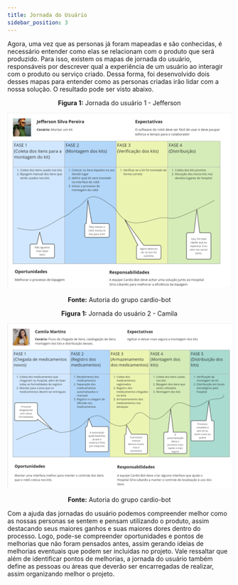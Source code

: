 ```yaml
---
title: Jornada do Usuário
sidebar_position: 3
---
```


Agora, uma vez que as personas já foram mapeadas e são conhecidas, é necessário entender como elas se relacionam com o produto que será produzido. Para isso, existem os mapas de jornada do usuário, responsáveis por descrever qual a experiência de um usuário ao interagir com o produto ou serviço criado. Dessa forma, foi desenvolvido dois desses mapas para entender como as personas criadas irão lidar com a nossa solução. O resultado pode ser visto abaixo.

<div align="center">

**Figura 1:** Jornada do usuário 1 - Jefferson

![Tabela](../../../static/img/jefferson_user_journey.png)

**Fonte:** Autoria do grupo cardio-bot

</div> 

<div align="center">

**Figura 1:** Jornada do usuário 2 - Camila

![Tabela](../../../static/img/camila_user_journey.png)

**Fonte:** Autoria do grupo cardio-bot

</div> 

Com a ajuda das jornadas do usuário podemos compreender melhor como as nossas personas se sentem e pensam utilizando o produto, assim destacando seus maiores ganhos e suas maiores dores dentro do processo. Logo, pode-se compreender oportunidades e pontos de melhorias que não foram pensados antes, assim gerando ideias de melhorias eventuais que podem ser incluidas no projeto. Vale ressaltar que além de identificar pontos de melhorias, a jornada do usuário também define as pessoas ou áreas que deverão ser encarregadas de realizar, assim organizando melhor o projeto.